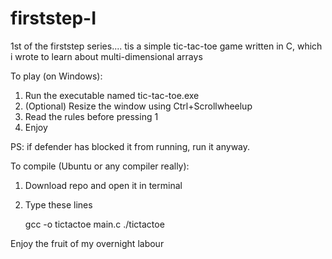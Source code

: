 # firststep-I
1st of the firststep series....
tis a simple tic-tac-toe game written in C, which i wrote to learn about multi-dimensional arrays

To play (on Windows):
1. Run the executable named tic-tac-toe.exe
2. (Optional) Resize the window using Ctrl+Scrollwheelup
3. Read the rules before pressing 1
4. Enjoy

PS: if defender has blocked it from running, run it anyway.

To compile (Ubuntu or any compiler really):
1. Download repo and open it in terminal
2. Type these lines

   gcc -o tictactoe main.c
   ./tictactoe

Enjoy the fruit of my overnight labour
